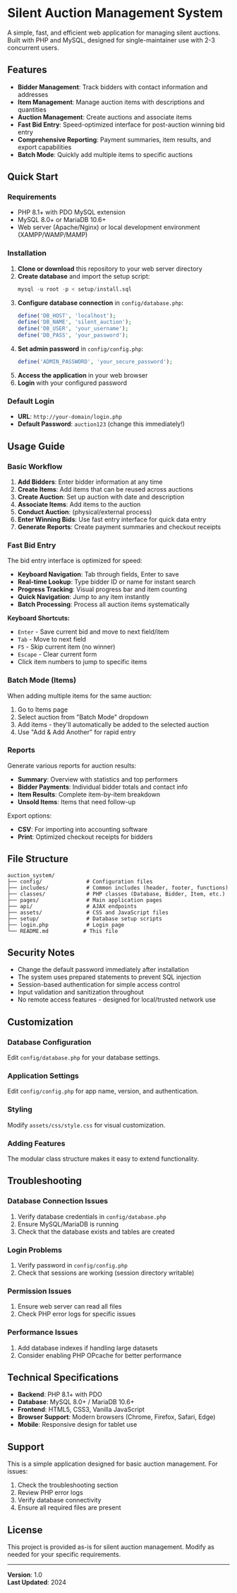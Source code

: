 # Silent Auction Management System

A simple, fast, and efficient web application for managing silent auctions. Built with PHP and MySQL, designed for single-maintainer use with 2-3 concurrent users.

## Features

- **Bidder Management**: Track bidders with contact information and addresses
- **Item Management**: Manage auction items with descriptions and quantities
- **Auction Management**: Create auctions and associate items
- **Fast Bid Entry**: Speed-optimized interface for post-auction winning bid entry
- **Comprehensive Reporting**: Payment summaries, item results, and export capabilities
- **Batch Mode**: Quickly add multiple items to specific auctions

## Quick Start

### Requirements

- PHP 8.1+ with PDO MySQL extension
- MySQL 8.0+ or MariaDB 10.6+
- Web server (Apache/Nginx) or local development environment (XAMPP/WAMP/MAMP)

### Installation

1. **Clone or download** this repository to your web server directory
2. **Create database** and import the setup script:
   ```sql
   mysql -u root -p < setup/install.sql
   ```
3. **Configure database connection** in `config/database.php`:
   ```php
   define('DB_HOST', 'localhost');
   define('DB_NAME', 'silent_auction');
   define('DB_USER', 'your_username');
   define('DB_PASS', 'your_password');
   ```
4. **Set admin password** in `config/config.php`:
   ```php
   define('ADMIN_PASSWORD', 'your_secure_password');
   ```
5. **Access the application** in your web browser
6. **Login** with your configured password

### Default Login

- **URL**: `http://your-domain/login.php`
- **Default Password**: `auction123` (change this immediately!)

## Usage Guide

### Basic Workflow

1. **Add Bidders**: Enter bidder information at any time
2. **Create Items**: Add items that can be reused across auctions
3. **Create Auction**: Set up auction with date and description
4. **Associate Items**: Add items to the auction
5. **Conduct Auction**: (physical/external process)
6. **Enter Winning Bids**: Use fast entry interface for quick data entry
7. **Generate Reports**: Create payment summaries and checkout receipts

### Fast Bid Entry

The bid entry interface is optimized for speed:

- **Keyboard Navigation**: Tab through fields, Enter to save
- **Real-time Lookup**: Type bidder ID or name for instant search
- **Progress Tracking**: Visual progress bar and item counting
- **Quick Navigation**: Jump to any item instantly
- **Batch Processing**: Process all auction items systematically

**Keyboard Shortcuts:**
- `Enter` - Save current bid and move to next field/item
- `Tab` - Move to next field
- `F5` - Skip current item (no winner)
- `Escape` - Clear current form
- Click item numbers to jump to specific items

### Batch Mode (Items)

When adding multiple items for the same auction:

1. Go to Items page
2. Select auction from "Batch Mode" dropdown
3. Add items - they'll automatically be added to the selected auction
4. Use "Add & Add Another" for rapid entry

### Reports

Generate various reports for auction results:

- **Summary**: Overview with statistics and top performers
- **Bidder Payments**: Individual bidder totals and contact info
- **Item Results**: Complete item-by-item breakdown
- **Unsold Items**: Items that need follow-up

Export options:
- **CSV**: For importing into accounting software
- **Print**: Optimized checkout receipts for bidders

## File Structure

```
auction_system/
├── config/              # Configuration files
├── includes/            # Common includes (header, footer, functions)
├── classes/             # PHP classes (Database, Bidder, Item, etc.)
├── pages/               # Main application pages
├── api/                 # AJAX endpoints
├── assets/              # CSS and JavaScript files
├── setup/               # Database setup scripts
├── login.php            # Login page
└── README.md           # This file
```

## Security Notes

- Change the default password immediately after installation
- The system uses prepared statements to prevent SQL injection
- Session-based authentication for simple access control
- Input validation and sanitization throughout
- No remote access features - designed for local/trusted network use

## Customization

### Database Configuration
Edit `config/database.php` for your database settings.

### Application Settings
Edit `config/config.php` for app name, version, and authentication.

### Styling
Modify `assets/css/style.css` for visual customization.

### Adding Features
The modular class structure makes it easy to extend functionality.

## Troubleshooting

### Database Connection Issues
1. Verify database credentials in `config/database.php`
2. Ensure MySQL/MariaDB is running
3. Check that the database exists and tables are created

### Login Problems
1. Verify password in `config/config.php`
2. Check that sessions are working (session directory writable)

### Permission Issues
1. Ensure web server can read all files
2. Check PHP error logs for specific issues

### Performance Issues
1. Add database indexes if handling large datasets
2. Consider enabling PHP OPcache for better performance

## Technical Specifications

- **Backend**: PHP 8.1+ with PDO
- **Database**: MySQL 8.0+ / MariaDB 10.6+
- **Frontend**: HTML5, CSS3, Vanilla JavaScript
- **Browser Support**: Modern browsers (Chrome, Firefox, Safari, Edge)
- **Mobile**: Responsive design for tablet use

## Support

This is a simple application designed for basic auction management. For issues:

1. Check the troubleshooting section
2. Review PHP error logs
3. Verify database connectivity
4. Ensure all required files are present

## License

This project is provided as-is for silent auction management. Modify as needed for your specific requirements.

---

**Version**: 1.0  
**Last Updated**: 2024